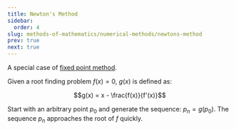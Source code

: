 ```yaml
---
title: Newton's Method
sidebar:
  order: 4
slug: methods-of-mathematics/numerical-methods/newtons-method
prev: true
next: true
---
```


A special case of
[fixed point method](/methods-of-mathematics/numerical-methods/fixed-point-method/).

Given a root finding problem $f(x)=0$, $g(x)$ is defined as:

```math
g(x) = x - \frac{f(x)}{f'(x)}
```

Start with an arbitrary point $p_0$ and generate the sequence: $p_n = g(p_0)$.
The sequence $p_n$ approaches the root of $f$ quickly.
